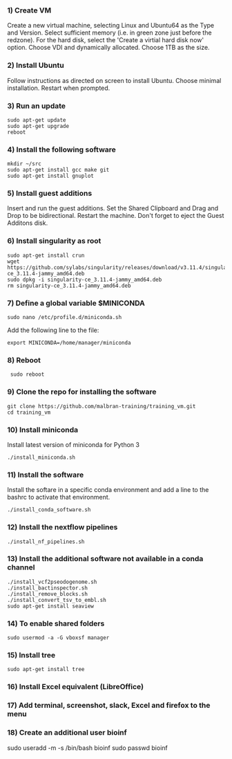 ### 1) Create VM

<p>Create a new virtual machine, selecting Linux and Ubuntu64 as the Type and Version. Select sufficient memory (i.e. in green zone just before the redzone). For the hard disk, select the 'Create a virtial hard disk now' option. Choose VDI and dynamically allocated. Choose 1TB as the size.</p>

### 2) Install Ubuntu

<p>Follow instructions as directed on screen to install Ubuntu. Choose minimal installation. Restart when prompted.</p>

### 3) Run an update

    sudo apt-get update
    sudo apt-get upgrade
    reboot

### 4) Install the following software

    mkdir ~/src
    sudo apt-get install gcc make git
    sudo apt-get install gnuplot

### 5) Install guest additions

<p>Insert and run the guest additions. Set the Shared Clipboard and Drag and Drop to be bidirectional. Restart the machine. Don't forget to eject the Guest Additons disk.</p>

### 6) Install singularity as root
    sudo apt-get install crun
    wget https://github.com/sylabs/singularity/releases/download/v3.11.4/singularity-ce_3.11.4-jammy_amd64.deb
    sudo dpkg -i singularity-ce_3.11.4-jammy_amd64.deb
    rm singularity-ce_3.11.4-jammy_amd64.deb
    
### 7) Define a global variable $MINICONDA

    sudo nano /etc/profile.d/miniconda.sh 

<p>Add the following line to the file:</p>

    export MINICONDA=/home/manager/miniconda
    
### 8) Reboot

     sudo reboot

### 9) Clone the repo for installing the software

    git clone https://github.com/malbran-training/training_vm.git
    cd training_vm

### 10) Install miniconda

<p>Install latest version of miniconda for Python 3</p> 

    ./install_miniconda.sh
    
### 11) Install the software

<p>Install the softare in a specific conda environment and add a line to the bashrc to activate that environment.</p>

    ./install_conda_software.sh

### 12) Install the nextflow pipelines

    ./install_nf_pipelines.sh    
    
### 13) Install the additional software not available in a conda channel

    ./install_vcf2pseodogenome.sh
    ./install_bactinspector.sh
    ./install_remove_blocks.sh
    ./install_convert_tsv_to_embl.sh
    sudo apt-get install seaview
    
### 14) To enable shared folders
        
    sudo usermod -a -G vboxsf manager

### 15) Install tree

    sudo apt-get install tree

### 16) Install Excel equivalent (LibreOffice)

### 17) Add terminal, screenshot, slack, Excel and firefox to the menu

### 18) Create an additional user bioinf

   sudo useradd -m -s /bin/bash bioinf
   sudo passwd bioinf


